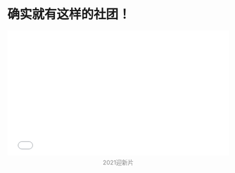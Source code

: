# 确实就有这样的社团！

<div align="center">
  <iframe
    src="//player.bilibili.com/player.html?isOutside=true&aid=548177821&bvid=BV1Gq4y1P7Qw&cid=414462803&p=1&autoplay=0"
    allowfullscreen="true"
    style="width:100%;aspect-ratio:16/9;max-width:700px;border:none;"
  ></iframe>
  <div style="font-size: 0.95em; color: #888; margin: 0.5em 0 1.2em 0;">2021迎新片</div>
</div>
